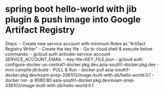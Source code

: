 # spring boot hello-world with jib plugin & push image into Google Artifact Registry
Steps: 
    - Create new service account with minimum Roles as "Artifact Registry Writer"
    - Create the key file
    - Go to cloud shell & execute below commands:
        - gcloud auth activate-service-account SERVICE_ACCOUNT_EMAIL --key-file=KEY_FILE.json
        - gcloud auth configure-docker us-central1-docker.pkg.dev,asia-south1-docker.pkg.dev 
        - mvn compile jib:build
	- PULL & Run 
		- docker pull asia-south1-docker.pkg.dev/exam-prep-336103/image-built-with-jib/hello-world:0.1
		- docker run -p 8080:80 asia-south1-docker.pkg.dev/exam-prep-336103/image-built-with-jib/hello-world:0.1